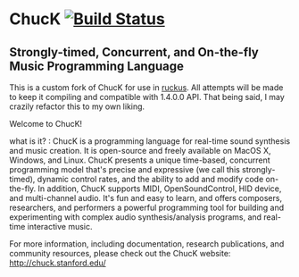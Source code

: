 # ChucK [![Build Status](https://travis-ci.org/ccrma/chuck.svg?branch=master)](https://travis-ci.org/ccrma/chuck)
## Strongly-timed, Concurrent, and On-the-fly Music Programming Language  

This is a custom fork of ChucK for use in [ruckus](https://github.com/tonal-glyph/ruckus). All attempts will be made to keep it compiling and compatible with 1.4.0.0 API. That being said, I may crazily refactor this to my own liking.

Welcome to ChucK! 

what is it? : ChucK is a programming language for real-time sound synthesis and music creation. It is open-source and freely available on MacOS X, Windows, and Linux. ChucK presents a unique time-based, concurrent programming model that's precise and expressive (we call this strongly-timed), dynamic control rates, and the ability to add and modify code on-the-fly. In addition, ChucK supports MIDI, OpenSoundControl, HID device, and multi-channel audio. It's fun and easy to learn, and offers composers, researchers, and performers a powerful programming tool for building and experimenting with complex audio synthesis/analysis programs, and real-time interactive music.

For more information, including documentation, research publications, and community resources, please check out the ChucK website:
http://chuck.stanford.edu/



